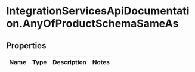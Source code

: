 # IntegrationServicesApiDocumentation.AnyOfProductSchemaSameAs

## Properties
Name | Type | Description | Notes
------------ | ------------- | ------------- | -------------
